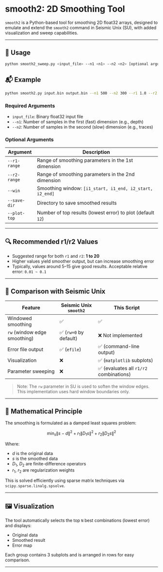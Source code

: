 
# smooth2: 2D Smoothing Tool

`smooth2` is a Python-based tool for smoothing 2D float32 arrays, designed to emulate and extend the `smooth2` command in Seismic Unix (SU), with added visualization and sweep capabilities.

---

## 📌 Usage

```bash
python smooth2_sweep.py <input_file> --n1 <n1> --n2 <n2> [optional arguments]
```
## 📬 Example

```bash
python smooth2.py input.bin output.bin --n1 500 --n2 300 --r1 1.0 --r2 0.5 --win 100 400 50 200 --efile error.txt --plot --save-plot comparison.png
```

### Required Arguments

- `input_file`: Binary float32 input file
- `--n1`: Number of samples in the first (fast) dimension (e.g., depth)
- `--n2`: Number of samples in the second (slow) dimension (e.g., traces)

### Optional Arguments

| Argument | Description |
|----------|-------------|
| `--r1-range` | Range of smoothing parameters in the 1st dimension |
| `--r2-range` | Range of smoothing parameters in the 2nd dimension |
| `--win`      | Smoothing window: `[i1_start, i1_end, i2_start, i2_end]` |
| `--save-dir` | Directory to save smoothed results |
| `--plot-top` | Number of top results (lowest error) to plot (default `12`) |

---

## 🔍 Recommended r1/r2 Values

- Suggested range for both `r1` and `r2`: **1 to 20**
- Higher values yield smoother output, but can increase smoothing error
- Typically, values around 5–15 give good results. Acceptable relative error: `0.01 ~ 0.1`

---

## 🔬 Comparison with Seismic Unix

| Feature | Seismic Unix `smooth2` | This Script |
|--------|--------------------------|-------------|
| Windowed smoothing | ✅ | ✅ |
| `rw` (window edge smoothing) | ✅ (`rw=0` by default) | ❌ Not implemented |
| Error file output | ✅ (`efile`) | ✅ (command-line output) |
| Visualization | ❌ | ✅ (`matplotlib` subplots) |
| Parameter sweeping | ❌ | ✅ (evaluates all `r1/r2` combinations) |

> Note: The `rw` parameter in SU is used to soften the window edges. This implementation uses hard window boundaries only.

---

## 📐 Mathematical Principle

The smoothing is formulated as a damped least squares problem:

$$
\min_s \|s - d\|^2 + r_1 \|D_1 s\|^2 + r_2 \|D_2 s\|^2
$$

Where:

- $d$ is the original data
- $s$ is the smoothed data
- $D_1$, $D_2$ are finite-difference operators
- $r_1$, $r_2$ are regularization weights

This is solved efficiently using sparse matrix techniques via `scipy.sparse.linalg.spsolve`.

---

## 🖼 Visualization

The tool automatically selects the top `N` best combinations (lowest error) and displays:

- Original data
- Smoothed result
- Error map

Each group contains 3 subplots and is arranged in rows for easy comparison.

---
